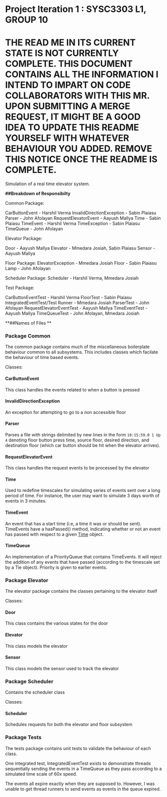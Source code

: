 # Project Iteration 1 : SYSC3303 L1, GROUP 10

# THE READ ME IN ITS CURRENT STATE IS NOT CURRENTLY COMPLETE. THIS DOCUMENT CONTAINS ALL THE INFORMATION I INTEND TO IMPART ON CODE COLLABORATORS WITH THIS MR. UPON SUBMITTING A MERGE REQUEST, IT MIGHT BE A GOOD IDEA TO UPDATE THIS README YOURSELF WITH WHATEVER BEHAVIOUR YOU ADDED. REMOVE THIS NOTICE ONCE THE README IS COMPLETE.

Simulation of a real time elevator system. 


**##Breakdown of Responsibilty**
 
 Common Package:
 
 CarButtonEvent - Harshil Verma
 InvalidDirectionException - Sabin Plaiasu
 Parser - John Afolayan
 RequestElevatorEvent - Aayush Mallya
 Time - Sabin Plaiasu
 TimeEvent - Harshil Verma
 TimeException - Sabin Plaiasu
 TimeQueue - John Afolayan
 
 Elevator Package:
 
 Door - Aayush Mallya
 Elevator - Mmedara Josiah, Sabin Plaiasu
 Sensor - Aayush Mallya
 
 Floor Package:
 ElevatorException - Mmedara Josiah
 Floor - Sabin Plaiasu
 Lamp - John Afolayan
 
 Scheduler Package:
 Scheduler - Harshil Verma, Mmedara Josiah
 
 Test Package:
 
 CarButtonEventTest - Harshil Verma
 FloorTest - Sabin Plaiasu
 IntegratedEventTest/Test Runner - Mmedara Josiah
 ParserTest - John Afolayan
 RequestElevatorEventTest - Aayush Mallya
 TimeEventTest - Aayush Mallya
 TimeQueueTest - John Afolayan, Mmedara Josiah
 
**##Names of Files **

### Package Common

The common package contains much of the miscellaneous boilerplate behaviour common to all subsystems. This includes classes which facilate the behaviour of time based events.

Classes:
#### CarButtonEvent
This class handles the events related to when a button is pressed
#### InvalidDirectionException
An exception for attempting to go to a non accessible floor
#### Parser
Parses a file with strings delimited by new lines in the form `10:15:59.0 1 Up 4` denoting floor button press time, source floor, desired direction, and destination floor (which car button should be hit when the elevator arrives). 
#### RequestElevatorEvent
This class handles the request events to be processed by the elevator
#### Time
Used to redefine timescales for simulating series of events sent over a long period of time. For instance, the user may want to simulate 3 days worth of events in 3 minutes.
#### TimeEvent
An event that has a start time (i.e, a time it was or should be sent). TimeEvents have a hasPassed() method, indicating whether or not an event has passed with respect to a given [Time](#Time) object.
#### TimeQueue
An implementation of a PriorityQueue that contains TimeEvents. It will reject the addition of any events that have passed (according to the timescale set by a Tie object). Priority is given to earlier events.

### Package Elevator
The elevator package contains the classes pertaining to the elevator itself 

Classes:
#### Door
This class contains the various states for the door
#### Elevator
This class models the elevator
#### Sensor
This class models the sensor used to track the elevator


### Package Scheduler
Contains the scheduler class

Classes:
#### Scheduler
Schedules requests for both the elevator and floor subsystem

### Package Tests
The tests package contains unit tests to validate the behaviour of each class.

One integrated test, IntegratedEventTest exists to demonstrate threads sequentially sending the events in a TimeQueue as they pass according to a simulated time scale of 60x speed.

The events all expire exactly when they are supposed to. However, I was unable to get thread runners to send events as events in the queue expired. 
